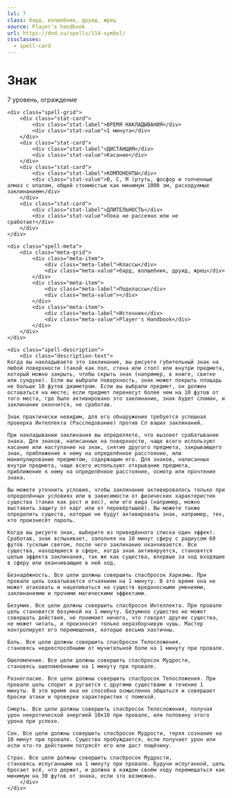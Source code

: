 ```yaml
---
lvl: 7
class: бард, волшебник, друид, жрец
source: Player's handbook
url: https://dnd.su/spells/114-symbol/
cssclasses:
  - spell-card
---
```


<div class="spell-container">
	<div class="spell-header">
		<h1 class="spell-name">Знак</h1>
		<div class="spell-level">7 уровень, ограждение</div>
	</div>
	
    <div class="spell-grid">
    	<div class="stat-card">
    		<div class="stat-label">ВРЕМЯ НАКЛАДЫВАНИЯ</div>
    		<div class="stat-value">1 минута</div>
    	</div>
    	<div class="stat-card">
    		<div class="stat-label">ДИСТАНЦИЯ</div>
    		<div class="stat-value">Касание</div>
    	</div>
    	<div class="stat-card">
    		<div class="stat-label">КОМПОНЕНТЫ</div>
    		<div class="stat-value">В, С, М (ртуть, фосфор и толченные алмаз с опалом, общей стоимостью как минимум 1000 зм, расходуемые заклинанием</div>
    	</div>
    	<div class="stat-card">
    		<div class="stat-label">ДЛИТЕЛЬНОСТЬ</div>
    		<div class="stat-value">Пока не рассеяно или не сработает</div>
    	</div>
    </div>
    
    <div class="spell-meta">
    	<div class="meta-grid">
    		<div class="meta-item">
    			<div class="meta-label">Классы</div>
    			<div class="meta-value">бард, волшебник, друид, жрец</div>
    		</div>
    		<div class="meta-item">
    			<div class="meta-label">Подклассы</div>
    			<div class="meta-value"></div>
    		</div>
    		<div class="meta-item">
    			<div class="meta-label">Источник</div>
    			<div class="meta-value">Player's Handbook</div>
    		</div>
    	</div>
    </div>
    
    <div class="spell-description">
    	<div class="description-text">
    Когда вы накладываете это заклинание, вы рисуете губительный знак на любой поверхности (такой как пол, стена или стол) или внутри предмета, который можно закрыть, чтобы скрыть знак (например, в книге, свитке или сундуке). Если вы выбрали поверхность, знак может покрыть площадь не больше 10 футов диаметром. Если вы выбрали предмет, он должен оставаться на месте; если предмет перенесут более чем на 10 футов от того места, где было активировано это заклинание, знак будет сломан, и заклинание окончится, не сработав.
    
    Знак практически невидим, для его обнаружения требуется успешная проверка Интеллекта (Расследование) против Сл ваших заклинаний.
    
    При накладывании заклинания вы определяете, что вызовет срабатывание знака. Для знаков, написанных на поверхности, чаще всего используют касание или наступание на знак, снятие другого предмета, закрывающего знак, приближение к нему на определённое расстояние, или манипулирование предметом, содержащим его. Для знаков, написанных внутри предмета, чаще всего используют открывание предмета, приближение к нему на определённое расстояние, осмотр или прочтение знака.
    
    Вы можете уточнить условие, чтобы заклинание активировалось только при определённых условиях или в зависимости от физических характеристик существа (таких как рост и вес), или его вида (например, можно выставить защиту от карг или от перевёртышей). Вы можете также определить существ, которые не будут активировать знак, например, тех, кто произнесёт пароль.
    
    Когда вы рисуете знак, выберите из приведённого списка один эффект. Сработав, знак вспыхивает, заполняя на 10 минут сферу с радиусом 60 футов тусклым светом, после чего заклинание оканчивается. Все существа, находящиеся в сфере, когда знак активируется, становятся целью эффекта заклинания, так же как существа, впервые за ход входящие в сферу или оканчивающие в ней ход.
    
    Безнадёжность. Все цели должны совершить спасбросок Харизмы. При провале цель охватывается отчаянием на 1 минуту. В это время она не может атаковать и нацеливаться на существ вредоносными умениями, заклинаниями и прочими магическими эффектами.
    
    Безумие. Все цели должны совершить спасбросок Интеллекта. При провале цель становится безумной на 1 минуту. Безумное существо не может совершать действия, не понимает ничего, что говорят другие существа, не может читать, и произносит только неразборчивую чушь. Мастер контролирует его перемещения, которые весьма хаотичны.
    
    Боль. Все цели должны совершить спасбросок Телосложения, становясь недееспособными от мучительной боли на 1 минуту при провале.
    
    Ошеломление. Все цели должны совершить спасбросок Мудрости, становясь ошеломлёнными на 1 минуту при провале.
    
    Разногласие. Все цели должны совершить спасбросок Телосложения. При провале цель спорит и ругается с другими существами в течение 1 минуты. В это время она не способна осмысленно общаться и совершает броски атаки и проверки характеристик с помехой.
    
    Смерть. Все цели должны совершить спасбросок Телосложения, получая урон некротической энергией 10к10 при провале, или половину этого урона при успехе.
    
    Сон. Все цели должны совершить спасбросок Мудрости, теряя сознание на 10 минут при провале. Существо пробуждается, если получает урон или если кто-то действием потрясёт его или даст пощёчину.
    
    Страх. Все цели должны совершить спасбросок Мудрости, становясь испуганными на 1 минуту при провале. Будучи испуганной, цель бросает всё, что держит, и должна в каждом своём ходу перемещаться как минимум на 30 футов от знака, если это возможно.
    	</div>
    </div>
</div>